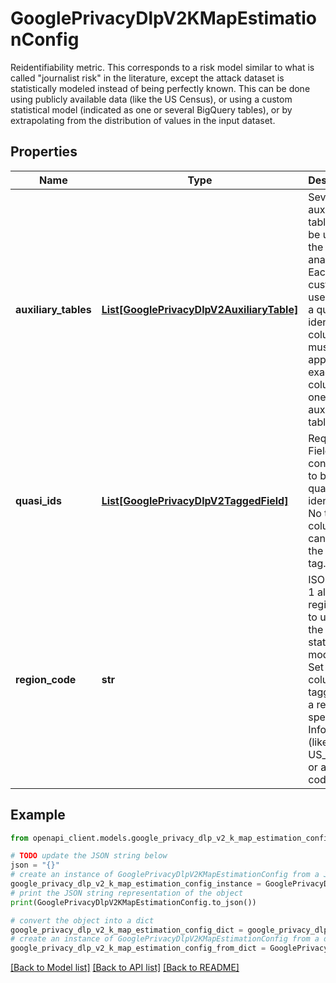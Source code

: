 # GooglePrivacyDlpV2KMapEstimationConfig

Reidentifiability metric. This corresponds to a risk model similar to what is called \"journalist risk\" in the literature, except the attack dataset is statistically modeled instead of being perfectly known. This can be done using publicly available data (like the US Census), or using a custom statistical model (indicated as one or several BigQuery tables), or by extrapolating from the distribution of values in the input dataset.

## Properties

Name | Type | Description | Notes
------------ | ------------- | ------------- | -------------
**auxiliary_tables** | [**List[GooglePrivacyDlpV2AuxiliaryTable]**](GooglePrivacyDlpV2AuxiliaryTable.md) | Several auxiliary tables can be used in the analysis. Each custom_tag used to tag a quasi-identifiers column must appear in exactly one column of one auxiliary table. | [optional] 
**quasi_ids** | [**List[GooglePrivacyDlpV2TaggedField]**](GooglePrivacyDlpV2TaggedField.md) | Required. Fields considered to be quasi-identifiers. No two columns can have the same tag. | [optional] 
**region_code** | **str** | ISO 3166-1 alpha-2 region code to use in the statistical modeling. Set if no column is tagged with a region-specific InfoType (like US_ZIP_5) or a region code. | [optional] 

## Example

```python
from openapi_client.models.google_privacy_dlp_v2_k_map_estimation_config import GooglePrivacyDlpV2KMapEstimationConfig

# TODO update the JSON string below
json = "{}"
# create an instance of GooglePrivacyDlpV2KMapEstimationConfig from a JSON string
google_privacy_dlp_v2_k_map_estimation_config_instance = GooglePrivacyDlpV2KMapEstimationConfig.from_json(json)
# print the JSON string representation of the object
print(GooglePrivacyDlpV2KMapEstimationConfig.to_json())

# convert the object into a dict
google_privacy_dlp_v2_k_map_estimation_config_dict = google_privacy_dlp_v2_k_map_estimation_config_instance.to_dict()
# create an instance of GooglePrivacyDlpV2KMapEstimationConfig from a dict
google_privacy_dlp_v2_k_map_estimation_config_from_dict = GooglePrivacyDlpV2KMapEstimationConfig.from_dict(google_privacy_dlp_v2_k_map_estimation_config_dict)
```
[[Back to Model list]](../README.md#documentation-for-models) [[Back to API list]](../README.md#documentation-for-api-endpoints) [[Back to README]](../README.md)


